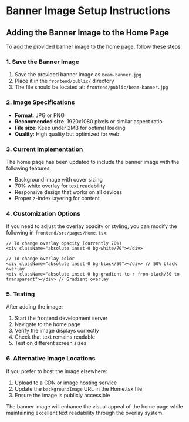 # Banner Image Setup Instructions

## Adding the Banner Image to the Home Page

To add the provided banner image to the home page, follow these steps:

### 1. Save the Banner Image
1. Save the provided banner image as `beam-banner.jpg`
2. Place it in the `frontend/public/` directory
3. The file should be located at: `frontend/public/beam-banner.jpg`

### 2. Image Specifications
- **Format**: JPG or PNG
- **Recommended size**: 1920x1080 pixels or similar aspect ratio
- **File size**: Keep under 2MB for optimal loading
- **Quality**: High quality but optimized for web

### 3. Current Implementation
The home page has been updated to include the banner image with the following features:
- Background image with cover sizing
- 70% white overlay for text readability
- Responsive design that works on all devices
- Proper z-index layering for content

### 4. Customization Options
If you need to adjust the overlay opacity or styling, you can modify the following in `frontend/src/pages/Home.tsx`:

```tsx
// To change overlay opacity (currently 70%)
<div className="absolute inset-0 bg-white/70"></div>

// To change overlay color
<div className="absolute inset-0 bg-black/50"></div> // 50% black overlay
<div className="absolute inset-0 bg-gradient-to-r from-black/50 to-transparent"></div> // Gradient overlay
```

### 5. Testing
After adding the image:
1. Start the frontend development server
2. Navigate to the home page
3. Verify the image displays correctly
4. Check that text remains readable
5. Test on different screen sizes

### 6. Alternative Image Locations
If you prefer to host the image elsewhere:
1. Upload to a CDN or image hosting service
2. Update the `backgroundImage` URL in the Home.tsx file
3. Ensure the image is publicly accessible

The banner image will enhance the visual appeal of the home page while maintaining excellent text readability through the overlay system.
